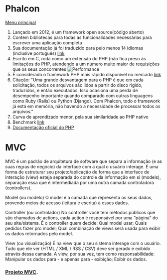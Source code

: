 # Phalcon

[Menu principal](https://github.com/agenciasys/as-capacita/blob/master/README.md#as-capacita)

1. Lançado em 2012, é um framework open source(código aberto)
2. Contem bibliotecas para todas as funcionalidades necessárias para escrever uma aplicação completa
3. Sua documentação já foi traduzido para pelo menos 14 idiomas (inclusive português) [link](https://docs.phalconphp.com/pt/)
4. Escrito em C, roda como um extensão do PHP (não fica preso às limitaçẽos do PHP, atendendo a um número muito maior de requisições que os seus concorrentes ![Performance](http://blog.umbler.com/wp-content/uploads/2016/06/Phalcon-1.png)
5. É considerado o framework PHP mais rápido disponível no mercado [link](http://blog.umbler.com/wp-content/uploads/2016/06/Phalcon-2.png)
6. Citação: "Uma grande desvantagem para o PHP é que em cada solicitação, todos os arquivos são lidos a partir do disco rígido, traduzidos, e então executados. Isso ocasiona uma perda de desempenho importante quando comparado com outras linguagens como Ruby (Rails) ou Python (Django). Com Phalcon, todo o framework já está em memória, não havendo a necessidade de processar todos os arquivos."
7. Curva de aprendizado menor, pela sua similaridade ao PHP nativo
8. Benchmark [link](https://docs.phalconphp.com/en/1.2.6/reference/benchmark/hello-world.html)
8. [Documentação oficial do PHP](http://php.net/)

# MVC

MVC é um padrão de arquitetura de software que separa a informação (e as suas regras de negócio) da interface com a qual o usuário interage.
É uma forma de estruturar seu projeto/aplicação de forma que a interface de interação (view) esteja separada do controle da informação em si (models), separação essa que é intermediada por uma outra camada controladora (controllers).

Model (ou modelo)
O model é a camada que representa os seus dados, provendo meios de acesso (leitura e escrita) à esses dados.

Controller (ou controlador)
No controller você tem métodos públicos que são chamados de actions, cada action é responsável por uma “página” do seu site/sistema. É o controller quem decide:
Qual model usar;
Quais pedidos fazer pro model;
Qual combinação de views será usada para exibir os dados retornados pelo model.

View (ou visualização)
É na view que o seu sistema interage com o usuário. Tudo que ele ver (HTML / XML / RSS / CSV) deve ser gerado e exibido através dessa camada. A view, por sua vez, tem como responsabilidade:
Manipular os dados para - e apenas para - exibição;
Exibir os dados.

### [Projeto MVC](https://github.com/agenciasys/as-capacita-phalcon-mvc#as-capacita-phalcon-mvc).
